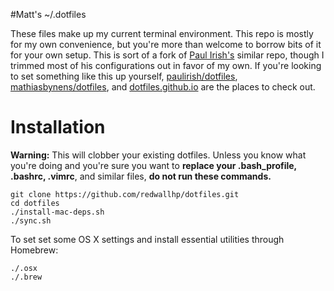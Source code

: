 #Matt's ~/.dotfiles

These files make up my current terminal environment. This repo is mostly for my own convenience, but you're more than welcome to borrow bits of it for your own setup. This is sort of a fork of [Paul Irish's](https://github.com/paulirish/dotfiles) similar repo, though I trimmed most of his configurations out in favor of my own. If you're looking to set something like this up yourself, [paulirish/dotfiles](https://github.com/paulirish/dotfiles), [mathiasbynens/dotfiles](https://github.com/mathiasbynens/dotfiles/), and [dotfiles.github.io](http://dotfiles.github.io/) are the places to check out.

# Installation

**Warning:** This will clobber your existing dotfiles. Unless you know what you're doing and you're sure you want to **replace your .bash_profile, .bashrc, .vimrc**, and similar files, **do not run these commands.**

    git clone https://github.com/redwallhp/dotfiles.git
    cd dotfiles
    ./install-mac-deps.sh
    ./sync.sh
    
To set set some OS X settings and install essential utilities through Homebrew:

    ./.osx
    ./.brew
